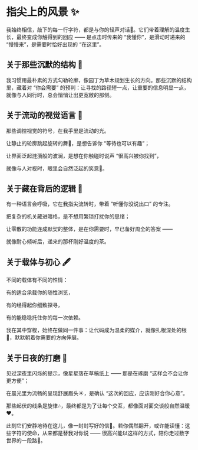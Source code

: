 # 指尖上的风景 ✨

我始终相信，敲下的每一行字符，都是与你的轻声对话💌。它们带着理解的温度生长，最终变成你触得到的回应 —— 是点击时传来的 “我懂你”，是滑动时递来的 “慢慢来”，是需要时恰好出现的 “在这里”。

## 关于那些沉默的结构 🌱

我习惯用最朴素的方式勾勒轮廓，像园丁为草木规划生长的方向。那些沉默的结构里，藏着对 “你会需要” 的预判：让寻找的路径短一点，让重要的信息明显一点，就像与人同行时，总会悄悄让出更宽敞的那侧。

## 关于流动的视觉语言 🌈

那些调控视觉的符号，在我手里是流动的光。

让静止的轮廓跳起旋转的舞💃，是想告诉你 “等待也可以有趣”；

让界面泛起涟漪般的波澜，是想在你触碰时说声 “很高兴被你找到”，

就像与人对视时，眼里会自然泛起的笑意🌆。

## 关于藏在背后的逻辑 💬

有一种语言会呼吸，它在我指尖流转时，带着 “听懂你没说出口” 的专注。

把复杂的机关藏进暗格，是不想用繁琐打扰你的思绪；

让零散的功能连成默契的整体，是在你需要时，早已备好周全的答案 ——

就像耐心倾听后，递来的那杯刚好温度的茶。

## 关于载体与初心 🖋️

不同的载体有不同的性情：

有的适合承载你的随性浏览，

有的经得起你细致探寻，

有的能稳稳托住你的每一次依赖。

我在其中穿梭，始终在做同一件事：让代码成为温柔的媒介，就像扎根深处的根🌳，默默朝着你需要的方向伸展。

## 关于日夜的打磨 🌟

见过深夜里闪烁的提示，像星星落在草稿纸上 —— 那是在琢磨 “这样会不会让你更方便”；

在晨光里为流畅的呈现舒展眉头☀️，是确认 “这次的回应，应该刚好合你心意”。

那些起伏的线条是旋律🎶，最终都是为了让每个交互，都像面对面交谈般自然温暖❤️。

此刻它们安静地待在这儿，像一封封写好的信📖。若你偶然翻开，或许能读懂：这些字符的使命，从来都是替我对你说 —— 很高兴能以这样的方式，陪你走过数字世界的一段路🎤。
